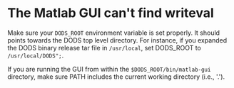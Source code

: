 # The Matlab GUI can't find writeval

Make sure your `DODS_ROOT` environment variable is set properly. It should points towards the DODS top level directory. For instance, if you expanded the DODS binary release tar file in `/usr/local`, set DODS_ROOT to `/usr/local/DODS";`.

If you are running the GUI from within the `$DODS_ROOT/bin/matlab-gui` directory, make sure PATH includes the current working directory (i.e., '.').
